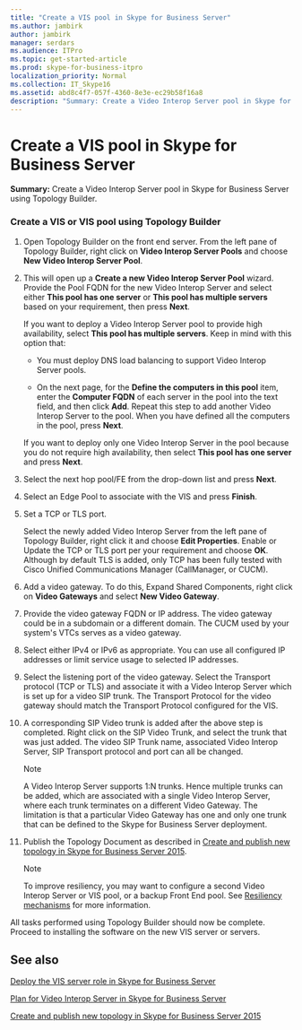 ```yaml
---
title: "Create a VIS pool in Skype for Business Server"
ms.author: jambirk
author: jambirk
manager: serdars
ms.audience: ITPro
ms.topic: get-started-article
ms.prod: skype-for-business-itpro
localization_priority: Normal
ms.collection: IT_Skype16
ms.assetid: abd8c4f7-057f-4360-8e3e-ec29b58f16a8
description: "Summary: Create a Video Interop Server pool in Skype for Business Server using Topology Builder."
---
```


# Create a VIS pool in Skype for Business Server
 
**Summary:** Create a Video Interop Server pool in Skype for Business Server using Topology Builder.
  
### Create a VIS or VIS pool using Topology Builder

1. Open Topology Builder on the front end server. From the left pane of Topology Builder, right click on **Video Interop Server Pools** and choose **New Video Interop Server Pool**. 
    
2. This will open up a **Create a new Video Interop Server Pool** wizard. Provide the Pool FQDN for the new Video Interop Server and select either **This pool has one server** or **This pool has multiple servers** based on your requirement, then press **Next**.
    
    If you want to deploy a Video Interop Server pool to provide high availability, select **This pool has multiple servers**. Keep in mind with this option that: 
    
    - You must deploy DNS load balancing to support Video Interop Server pools. 
    
   - On the next page, for the **Define the computers in this pool** item, enter the **Computer FQDN** of each server in the pool into the text field, and then click **Add**. Repeat this step to add another Video Interop Server to the pool. When you have defined all the computers in the pool, press **Next**.
    
    If you want to deploy only one Video Interop Server in the pool because you do not require high availability, then select **This pool has one server** and press **Next**.
    
3. Select the next hop pool/FE from the drop-down list and press **Next**.
    
4. Select an Edge Pool to associate with the VIS and press **Finish**.
    
5. Set a TCP or TLS port.
    
    Select the newly added Video Interop Server from the left pane of Topology Builder, right click it and choose **Edit Properties**. Enable or Update the TCP or TLS port per your requirement and choose **OK**. Although by default TLS is added, only TCP has been fully tested with Cisco Unified Communications Manager (CallManager, or CUCM).
    
6. Add a video gateway. To do this, Expand Shared Components, right click on **Video Gateways** and select **New Video Gateway**.
    
7. Provide the video gateway FQDN or IP address. The video gateway could be in a subdomain or a different domain. The CUCM used by your system's VTCs serves as a video gateway.
    
8. Select either IPv4 or IPv6 as appropriate. You can use all configured IP addresses or limit service usage to selected IP addresses.
    
9. Select the listening port of the video gateway. Select the Transport protocol (TCP or TLS) and associate it with a Video Interop Server which is set up for a video SIP trunk. The Transport Protocol for the video gateway should match the Transport Protocol configured for the VIS.
    
10. A corresponding SIP Video trunk is added after the above step is completed. Right click on the SIP Video Trunk, and select the trunk that was just added. The video SIP Trunk name, associated Video Interop Server, SIP Transport protocol and port can all be changed. 
    
    > [!NOTE]
    >  A Video Interop Server supports 1:N trunks. Hence multiple trunks can be added, which are associated with a single Video Interop Server, where each trunk terminates on a different Video Gateway. The limitation is that a particular Video Gateway has one and only one trunk that can be defined to the Skype for Business Server deployment.
  
11. Publish the Topology Document as described in [Create and publish new topology in Skype for Business Server 2015](../../deploy/install/create-and-publish-new-topology.md).
    
    > [!NOTE]
    > To improve resiliency, you may want to configure a second Video Interop Server or VIS pool, or a backup Front End pool. See [Resiliency mechanisms](../../plan-your-deployment/video-interop-server.md#resiliency) for more information.
  
All tasks performed using Topology Builder should now be complete. Proceed to installing the software on the new VIS server or servers.
## See also

[Deploy the VIS server role in Skype for Business Server](deploy-the-vis-server-role.md)

[Plan for Video Interop Server in Skype for Business Server](../../plan-your-deployment/video-interop-server.md)
  
[Create and publish new topology in Skype for Business Server 2015](../../deploy/install/create-and-publish-new-topology.md)